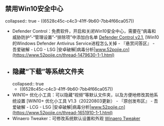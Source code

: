 ## 禁用Win10安全中心
collapsed:: true
	- ((6528c45c-c4c3-41ff-9b60-7bb4f66ca057))
- Defender Control：免费软件，开启和关闭Win10安全中心，需要在“病毒和威胁防护”-“管理设置”-“排除项”中添加白名单 [Defender Control v2.1](https://www.sordum.org/9480/defender-control-v2-1/), [Win10的Windows Defender Antivirus Service进程怎么关掉 - 『悬赏问答区』 - 吾爱破解 - LCG - LSG |安卓破解|病毒分析|www.52pojie.cn](https://www.52pojie.cn/thread-1479630-1-1.html)
- ## 隐藏“下载”等系统文件夹
  collapsed:: true
	- ((6528c45c-c4c3-41ff-9b60-7bb4f66ca057))
- WIN10+ 优化小工具：可以隐藏“视频”等默认文件夹，以及方便地修改其他系统设置 [WIN10+ 优化小工具 V1.3（20220803更新） - 『原创发布区』 - 吾爱破解 - LCG - LSG |安卓破解|病毒分析|www.52pojie.cn](https://www.52pojie.cn/thread-1651910-1-1.html)
- Winaero Tweaker：可修改系统默认设置和外观 [Winaero Tweaker](https://winaero.com/winaero-tweaker/#download)